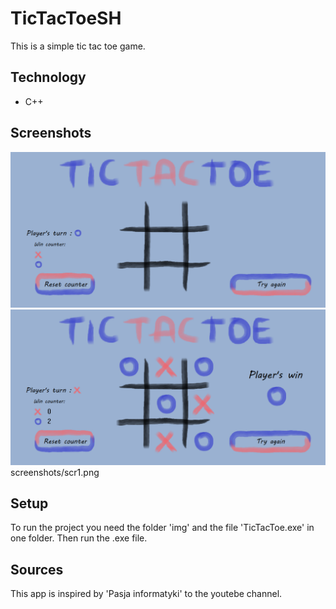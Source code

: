 # TicTacToeSH
 This is a simple tic tac toe game.
## Technology 
* C++
## Screenshots
![scr1](screenshots/scr1.png)
![scr2](screenshots/scr2.png)
screenshots/scr1.png
## Setup
To run the project you need the folder 'img' and the file 'TicTacToe.exe' in one folder. Then run the .exe file.
## Sources
This app is inspired by 'Pasja informatyki' to the youtebe channel.
